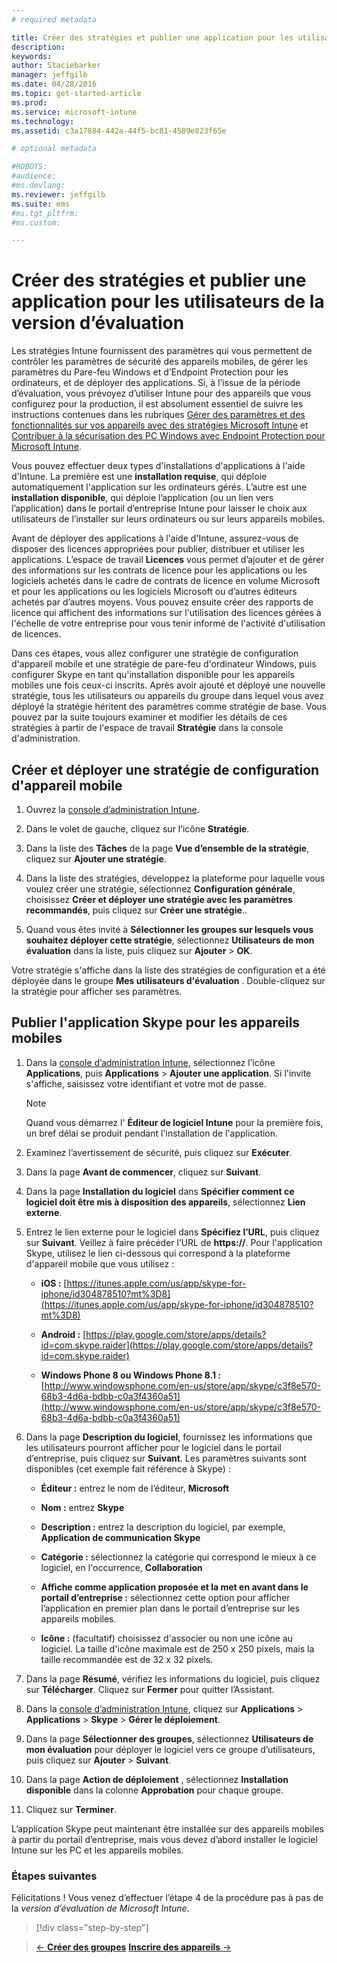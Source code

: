 ```yaml
---
# required metadata

title: Créer des stratégies et publier une application pour les utilisateurs de la version d’évaluation | Microsoft Intune
description:
keywords:
author: Staciebarker
manager: jeffgilb
ms.date: 04/28/2016
ms.topic: get-started-article
ms.prod:
ms.service: microsoft-intune
ms.technology:
ms.assetid: c3a17884-442a-44f5-bc81-4589e823f65e

# optional metadata

#ROBOTS:
#audience:
#ms.devlang:
ms.reviewer: jeffgilb
ms.suite: ems
#ms.tgt_pltfrm:
#ms.custom:

---
```



# Créer des stratégies et publier une application pour les utilisateurs de la version d’évaluation
Les stratégies Intune fournissent des paramètres qui vous permettent de contrôler les paramètres de sécurité des appareils mobiles, de gérer les paramètres du Pare-feu Windows et d’Endpoint Protection pour les ordinateurs, et de déployer des applications. Si, à l’issue de la période d’évaluation, vous prévoyez d’utiliser Intune pour des appareils que vous configurez pour la production, il est absolument essentiel de suivre les instructions contenues dans les rubriques [Gérer des paramètres et des fonctionnalités sur vos appareils avec des stratégies Microsoft Intune](/intune/deploy-use/manage-settings-and-features-on-your-devices-with-microsoft-intune-policies) et [Contribuer à la sécurisation des PC Windows avec Endpoint Protection pour Microsoft Intune](/intune/deploy-use/help-secure-windows-pcs-with-endpoint-protection-for-microsoft-intune).

Vous pouvez effectuer deux types d'installations d'applications à l'aide d'Intune. La première est une **installation requise**, qui déploie automatiquement l'application sur les ordinateurs gérés. L’autre est une **installation disponible**, qui déploie l’application (ou un lien vers l’application) dans le portail d’entreprise Intune pour laisser le choix aux utilisateurs de l’installer sur leurs ordinateurs ou sur leurs appareils mobiles.

Avant de déployer des applications à l'aide d'Intune, assurez-vous de disposer des licences appropriées pour publier, distribuer et utiliser les applications. L’espace de travail **Licences** vous permet d’ajouter et de gérer des informations sur les contrats de licence pour les applications ou les logiciels achetés dans le cadre de contrats de licence en volume Microsoft et pour les applications ou les logiciels Microsoft ou d’autres éditeurs achetés par d’autres moyens. Vous pouvez ensuite créer des rapports de licence qui affichent des informations sur l'utilisation des licences gérées à l'échelle de votre entreprise pour vous tenir informé de l'activité d'utilisation de licences.

Dans ces étapes, vous allez configurer une stratégie de configuration d'appareil mobile et une stratégie de pare-feu d'ordinateur Windows, puis configurer Skype en tant qu'installation disponible pour les appareils mobiles une fois ceux-ci inscrits. Après avoir ajouté et déployé une nouvelle stratégie, tous les utilisateurs ou appareils du groupe dans lequel vous avez déployé la stratégie héritent des paramètres comme stratégie de base. Vous pouvez par la suite toujours examiner et modifier les détails de ces stratégies à partir de l'espace de travail **Stratégie** dans la console d'administration.

## Créer et déployer une stratégie de configuration d'appareil mobile

1.  Ouvrez la [console d’administration Intune](https://manage.microsoft.com/).

2.  Dans le volet de gauche, cliquez sur l’icône **Stratégie**.

3.  Dans la liste des **Tâches** de la page **Vue d’ensemble de la stratégie**, cliquez sur **Ajouter une stratégie**.

4.  Dans la liste des stratégies, développez la plateforme pour laquelle vous voulez créer une stratégie, sélectionnez **Configuration générale**, choisissez **Créer et déployer une stratégie avec les paramètres recommandés**, puis cliquez sur **Créer une stratégie**..

5.  Quand vous êtes invité à **Sélectionner les groupes sur lesquels vous souhaitez déployer cette stratégie**, sélectionnez **Utilisateurs de mon évaluation** dans la liste, puis cliquez sur **Ajouter** &gt; **OK**.

Votre stratégie s'affiche dans la liste des stratégies de configuration et a été déployée dans le groupe **Mes utilisateurs d'évaluation** . Double-cliquez sur la stratégie pour afficher ses paramètres.

## Publier l'application Skype pour les appareils mobiles

1.  Dans la [console d’administration Intune](https://manage.microsoft.com/), sélectionnez l’icône **Applications**, puis **Applications** &gt; **Ajouter une application**. Si l'invite s'affiche, saisissez votre identifiant et votre mot de passe.

    > [!NOTE]
    > Quand vous démarrez l' **Éditeur de logiciel Intune** pour la première fois, un bref délai se produit pendant l'installation de l'application.

2.  Examinez l’avertissement de sécurité, puis cliquez sur **Exécuter**.

3.  Dans la page **Avant de commencer**, cliquez sur **Suivant**.

4.  Dans la page **Installation du logiciel** dans **Spécifier comment ce logiciel doit être mis à disposition des appareils**, sélectionnez **Lien externe**.

5.  Entrez le lien externe pour le logiciel dans **Spécifiez l’URL**, puis cliquez sur **Suivant**. Veillez à faire précéder l’URL de **https://**. Pour l'application Skype, utilisez le lien ci-dessous qui correspond à la plateforme d'appareil mobile que vous utilisez :

    -   **iOS :** [https://itunes.apple.com/us/app/skype-for-iphone/id304878510?mt%3D8](https://itunes.apple.com/us/app/skype-for-iphone/id304878510?mt%3D8)

    -   **Android :** [https://play.google.com/store/apps/details?id=com.skype.raider](https://play.google.com/store/apps/details?id=com.skype.raider)

    -   **Windows Phone 8 ou Windows Phone 8.1 :** [http://www.windowsphone.com/en-us/store/app/skype/c3f8e570-68b3-4d6a-bdbb-c0a3f4360a51](http://www.windowsphone.com/en-us/store/app/skype/c3f8e570-68b3-4d6a-bdbb-c0a3f4360a51)

6.  Dans la page **Description du logiciel**, fournissez les informations que les utilisateurs pourront afficher pour le logiciel dans le portail d’entreprise, puis cliquez sur **Suivant**. Les paramètres suivants sont disponibles (cet exemple fait référence à Skype) :

    -   **Éditeur :** entrez le nom de l’éditeur, **Microsoft**

    -   **Nom :** entrez **Skype**

    -   **Description :** entrez la description du logiciel, par exemple, **Application de communication Skype**

    -   **Catégorie :** sélectionnez la catégorie qui correspond le mieux à ce logiciel, en l'occurrence, **Collaboration**

    -   **Affiche comme application proposée et la met en avant dans le portail d’entreprise :** sélectionnez cette option pour afficher l’application en premier plan dans le portail d’entreprise sur les appareils mobiles.

    -   **Icône :**  (facultatif) choisissez d'associer ou non une icône au logiciel. La taille d'icône maximale est de 250 x 250 pixels, mais la taille recommandée est de 32 x 32 pixels.

7.  Dans la page **Résumé**, vérifiez les informations du logiciel, puis cliquez sur **Télécharger**. Cliquez sur **Fermer** pour quitter l’Assistant.

8.  Dans la [console d’administration Intune](https://manage.microsoft.com/), cliquez sur **Applications** &gt; **Applications** &gt; **Skype** &gt; **Gérer le déploiement**.

9. Dans la page **Sélectionner des groupes**, sélectionnez **Utilisateurs de mon évaluation** pour déployer le logiciel vers ce groupe d’utilisateurs, puis cliquez sur **Ajouter** &gt; **Suivant**.

10. Dans la page **Action de déploiement** , sélectionnez **Installation disponible** dans la colonne **Approbation** pour chaque groupe.

11. Cliquez sur **Terminer**.

L’application Skype peut maintenant être installée sur des appareils mobiles à partir du portail d’entreprise, mais vous devez d’abord installer le logiciel Intune sur les PC et les appareils mobiles.

### Étapes suivantes
Félicitations ! Vous venez d’effectuer l’étape 4 de la procédure pas à pas de la *version d’évaluation de Microsoft Intune*.

>[!div class="step-by-step"]

>[&larr; **Créer des groupes**](.\get-started-with-a-30-day-trial-of-microsoft-intune-step-3.md)     [**Inscrire des appareils** &rarr;](.\get-started-with-a-30-day-trial-of-microsoft-intune-step-5.md)  


<!--HONumber=May16_HO1-->


